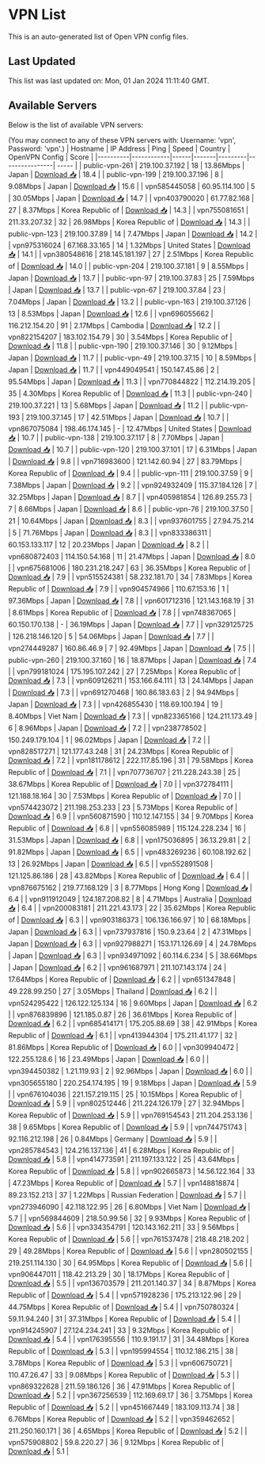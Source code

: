 # VPN List

This is an auto-generated list of Open VPN config files.

## Last Updated

This list was last updated on: Mon, 01 Jan 2024 11:11:40 GMT.

## Available Servers

Below is the list of available VPN servers:

(You may connect to any of these VPN servers with: Username: 'vpn', Password: 'vpn'.)
| Hostname | IP Address | Ping | Speed | Country | OpenVPN Config | Score |
|----------|------------|------|-------|---------|----------------| ----- |
| public-vpn-261 | 219.100.37.192 | 18 | 13.86Mbps | Japan | [Download 📥](./configs/server_0_JP.ovpn) | 18.4 |
| public-vpn-199 | 219.100.37.196 | 8 | 9.08Mbps | Japan | [Download 📥](./configs/server_1_JP.ovpn) | 15.6 |
| vpn585445058 | 60.95.114.100 | 5 | 30.05Mbps | Japan | [Download 📥](./configs/server_2_JP.ovpn) | 14.7 |
| vpn403790020 | 61.77.82.168 | 27 | 8.37Mbps | Korea Republic of | [Download 📥](./configs/server_3_KR.ovpn) | 14.3 |
| vpn755081651 | 211.33.207.32 | 32 | 26.98Mbps | Korea Republic of | [Download 📥](./configs/server_4_KR.ovpn) | 14.3 |
| public-vpn-123 | 219.100.37.89 | 14 | 7.47Mbps | Japan | [Download 📥](./configs/server_5_JP.ovpn) | 14.2 |
| vpn975316024 | 67.168.33.165 | 14 | 1.32Mbps | United States | [Download 📥](./configs/server_6_US.ovpn) | 14.1 |
| vpn380548616 | 218.145.181.197 | 27 | 2.51Mbps | Korea Republic of | [Download 📥](./configs/server_7_KR.ovpn) | 14.0 |
| public-vpn-204 | 219.100.37.181 | 9 | 8.55Mbps | Japan | [Download 📥](./configs/server_8_JP.ovpn) | 13.7 |
| public-vpn-97 | 219.100.37.83 | 25 | 7.59Mbps | Japan | [Download 📥](./configs/server_9_JP.ovpn) | 13.7 |
| public-vpn-67 | 219.100.37.84 | 23 | 7.04Mbps | Japan | [Download 📥](./configs/server_10_JP.ovpn) | 13.2 |
| public-vpn-163 | 219.100.37.126 | 13 | 8.53Mbps | Japan | [Download 📥](./configs/server_11_JP.ovpn) | 12.6 |
| vpn696055662 | 116.212.154.20 | 91 | 2.17Mbps | Cambodia | [Download 📥](./configs/server_12_KH.ovpn) | 12.2 |
| vpn822154207 | 183.102.154.79 | 30 | 3.54Mbps | Korea Republic of | [Download 📥](./configs/server_13_KR.ovpn) | 11.8 |
| public-vpn-190 | 219.100.37.146 | 30 | 9.12Mbps | Japan | [Download 📥](./configs/server_14_JP.ovpn) | 11.7 |
| public-vpn-49 | 219.100.37.15 | 10 | 8.59Mbps | Japan | [Download 📥](./configs/server_15_JP.ovpn) | 11.7 |
| vpn449049541 | 150.147.45.86 | 2 | 95.54Mbps | Japan | [Download 📥](./configs/server_16_JP.ovpn) | 11.3 |
| vpn770844822 | 112.214.19.205 | 35 | 4.30Mbps | Korea Republic of | [Download 📥](./configs/server_17_KR.ovpn) | 11.3 |
| public-vpn-240 | 219.100.37.221 | 13 | 5.68Mbps | Japan | [Download 📥](./configs/server_18_JP.ovpn) | 11.2 |
| public-vpn-193 | 219.100.37.145 | 17 | 42.51Mbps | Japan | [Download 📥](./configs/server_19_JP.ovpn) | 10.7 |
| vpn867075084 | 198.46.174.145 | - | 12.47Mbps | United States | [Download 📥](./configs/server_20_US.ovpn) | 10.7 |
| public-vpn-138 | 219.100.37.117 | 8 | 7.70Mbps | Japan | [Download 📥](./configs/server_21_JP.ovpn) | 10.7 |
| public-vpn-120 | 219.100.37.101 | 17 | 6.31Mbps | Japan | [Download 📥](./configs/server_22_JP.ovpn) | 9.8 |
| vpn716983600 | 121.142.60.94 | 27 | 83.79Mbps | Korea Republic of | [Download 📥](./configs/server_23_KR.ovpn) | 9.4 |
| public-vpn-111 | 219.100.37.59 | 9 | 7.38Mbps | Japan | [Download 📥](./configs/server_24_JP.ovpn) | 9.2 |
| vpn924932409 | 115.37.184.126 | 7 | 32.25Mbps | Japan | [Download 📥](./configs/server_25_JP.ovpn) | 8.7 |
| vpn405981854 | 126.89.255.73 | 7 | 8.66Mbps | Japan | [Download 📥](./configs/server_26_JP.ovpn) | 8.6 |
| public-vpn-76 | 219.100.37.50 | 21 | 10.64Mbps | Japan | [Download 📥](./configs/server_27_JP.ovpn) | 8.3 |
| vpn937601755 | 27.94.75.214 | 5 | 71.76Mbps | Japan | [Download 📥](./configs/server_28_JP.ovpn) | 8.3 |
| vpn833386311 | 60.153.133.117 | 12 | 20.23Mbps | Japan | [Download 📥](./configs/server_29_JP.ovpn) | 8.2 |
| vpn680872403 | 114.150.54.168 | 11 | 21.47Mbps | Japan | [Download 📥](./configs/server_30_JP.ovpn) | 8.0 |
| vpn675681006 | 180.231.218.247 | 63 | 36.35Mbps | Korea Republic of | [Download 📥](./configs/server_31_KR.ovpn) | 7.9 |
| vpn515524381 | 58.232.181.70 | 34 | 7.83Mbps | Korea Republic of | [Download 📥](./configs/server_32_KR.ovpn) | 7.9 |
| vpn904574966 | 110.67.153.16 | 1 | 97.36Mbps | Japan | [Download 📥](./configs/server_33_JP.ovpn) | 7.8 |
| vpn601712316 | 121.143.168.19 | 31 | 8.61Mbps | Korea Republic of | [Download 📥](./configs/server_34_KR.ovpn) | 7.8 |
| vpn748367065 | 60.150.170.138 | - | 36.19Mbps | Japan | [Download 📥](./configs/server_35_JP.ovpn) | 7.7 |
| vpn329125725 | 126.218.146.120 | 5 | 54.06Mbps | Japan | [Download 📥](./configs/server_36_JP.ovpn) | 7.7 |
| vpn274449287 | 160.86.46.9 | 7 | 92.49Mbps | Japan | [Download 📥](./configs/server_37_JP.ovpn) | 7.5 |
| public-vpn-260 | 219.100.37.160 | 16 | 18.87Mbps | Japan | [Download 📥](./configs/server_38_JP.ovpn) | 7.4 |
| vpn799181024 | 175.195.107.242 | 27 | 7.25Mbps | Korea Republic of | [Download 📥](./configs/server_39_KR.ovpn) | 7.3 |
| vpn609126211 | 153.166.64.111 | 13 | 24.14Mbps | Japan | [Download 📥](./configs/server_40_JP.ovpn) | 7.3 |
| vpn691270468 | 160.86.183.63 | 2 | 94.94Mbps | Japan | [Download 📥](./configs/server_41_JP.ovpn) | 7.3 |
| vpn426855430 | 118.69.100.194 | 19 | 8.40Mbps | Viet Nam | [Download 📥](./configs/server_42_VN.ovpn) | 7.3 |
| vpn823365166 | 124.211.173.49 | 6 | 8.96Mbps | Japan | [Download 📥](./configs/server_43_JP.ovpn) | 7.2 |
| vpn238778502 | 150.249.179.104 | 1 | 96.02Mbps | Japan | [Download 📥](./configs/server_44_JP.ovpn) | 7.2 |
| vpn828517271 | 121.177.43.248 | 31 | 24.23Mbps | Korea Republic of | [Download 📥](./configs/server_45_KR.ovpn) | 7.2 |
| vpn181178612 | 222.117.85.196 | 31 | 79.58Mbps | Korea Republic of | [Download 📥](./configs/server_46_KR.ovpn) | 7.1 |
| vpn707736707 | 211.228.243.38 | 25 | 38.67Mbps | Korea Republic of | [Download 📥](./configs/server_47_KR.ovpn) | 7.0 |
| vpn372784111 | 121.188.18.164 | 30 | 7.53Mbps | Korea Republic of | [Download 📥](./configs/server_48_KR.ovpn) | 7.0 |
| vpn574423072 | 211.198.253.233 | 23 | 5.73Mbps | Korea Republic of | [Download 📥](./configs/server_49_KR.ovpn) | 6.9 |
| vpn560871590 | 110.12.147.155 | 34 | 9.70Mbps | Korea Republic of | [Download 📥](./configs/server_50_KR.ovpn) | 6.8 |
| vpn556085989 | 115.124.228.234 | 16 | 31.53Mbps | Japan | [Download 📥](./configs/server_51_JP.ovpn) | 6.8 |
| vpn175036895 | 36.13.29.81 | 2 | 91.82Mbps | Japan | [Download 📥](./configs/server_52_JP.ovpn) | 6.5 |
| vpn483269236 | 60.108.192.62 | 13 | 26.92Mbps | Japan | [Download 📥](./configs/server_53_JP.ovpn) | 6.5 |
| vpn552891508 | 121.125.86.186 | 28 | 43.82Mbps | Korea Republic of | [Download 📥](./configs/server_54_KR.ovpn) | 6.4 |
| vpn876675162 | 219.77.168.129 | 3 | 8.77Mbps | Hong Kong | [Download 📥](./configs/server_55_HK.ovpn) | 6.4 |
| vpn911912049 | 124.187.208.82 | 8 | 4.71Mbps | Australia | [Download 📥](./configs/server_56_AU.ovpn) | 6.4 |
| vpn200083181 | 211.221.43.173 | 22 | 35.62Mbps | Korea Republic of | [Download 📥](./configs/server_57_KR.ovpn) | 6.3 |
| vpn903186373 | 106.136.166.97 | 10 | 68.18Mbps | Japan | [Download 📥](./configs/server_58_JP.ovpn) | 6.3 |
| vpn737937816 | 150.9.23.64 | 2 | 47.31Mbps | Japan | [Download 📥](./configs/server_59_JP.ovpn) | 6.3 |
| vpn927988271 | 153.171.126.69 | 4 | 24.78Mbps | Japan | [Download 📥](./configs/server_60_JP.ovpn) | 6.3 |
| vpn934971092 | 60.114.6.234 | 5 | 38.66Mbps | Japan | [Download 📥](./configs/server_61_JP.ovpn) | 6.2 |
| vpn961687971 | 211.107.143.174 | 24 | 17.64Mbps | Korea Republic of | [Download 📥](./configs/server_62_KR.ovpn) | 6.2 |
| vpn651347848 | 49.228.99.250 | 27 | 3.05Mbps | Thailand | [Download 📥](./configs/server_63_TH.ovpn) | 6.2 |
| vpn524295422 | 126.122.125.134 | 16 | 9.60Mbps | Japan | [Download 📥](./configs/server_64_JP.ovpn) | 6.2 |
| vpn876839896 | 121.185.0.87 | 26 | 36.61Mbps | Korea Republic of | [Download 📥](./configs/server_65_KR.ovpn) | 6.2 |
| vpn685414171 | 175.205.88.69 | 38 | 42.91Mbps | Korea Republic of | [Download 📥](./configs/server_66_KR.ovpn) | 6.1 |
| vpn413944304 | 175.211.41.177 | 32 | 81.86Mbps | Korea Republic of | [Download 📥](./configs/server_67_KR.ovpn) | 6.0 |
| vpn309940472 | 122.255.128.6 | 16 | 23.49Mbps | Japan | [Download 📥](./configs/server_68_JP.ovpn) | 6.0 |
| vpn394450382 | 1.21.119.93 | 2 | 92.96Mbps | Japan | [Download 📥](./configs/server_69_JP.ovpn) | 6.0 |
| vpn305655180 | 220.254.174.195 | 19 | 9.18Mbps | Japan | [Download 📥](./configs/server_70_JP.ovpn) | 5.9 |
| vpn676104036 | 221.157.219.115 | 25 | 10.15Mbps | Korea Republic of | [Download 📥](./configs/server_71_KR.ovpn) | 5.9 |
| vpn802512446 | 211.224.126.179 | 27 | 32.94Mbps | Korea Republic of | [Download 📥](./configs/server_72_KR.ovpn) | 5.9 |
| vpn769154543 | 211.204.253.136 | 38 | 9.65Mbps | Korea Republic of | [Download 📥](./configs/server_73_KR.ovpn) | 5.9 |
| vpn744751743 | 92.116.212.198 | 26 | 0.84Mbps | Germany | [Download 📥](./configs/server_74_DE.ovpn) | 5.9 |
| vpn285784543 | 124.216.137.136 | 41 | 6.28Mbps | Korea Republic of | [Download 📥](./configs/server_75_KR.ovpn) | 5.8 |
| vpn414773591 | 211.197.133.122 | 25 | 43.64Mbps | Korea Republic of | [Download 📥](./configs/server_76_KR.ovpn) | 5.8 |
| vpn902665873 | 14.56.122.164 | 33 | 47.23Mbps | Korea Republic of | [Download 📥](./configs/server_77_KR.ovpn) | 5.7 |
| vpn148818874 | 89.23.152.213 | 37 | 1.22Mbps | Russian Federation | [Download 📥](./configs/server_78_RU.ovpn) | 5.7 |
| vpn273946090 | 42.118.122.95 | 26 | 6.80Mbps | Viet Nam | [Download 📥](./configs/server_79_VN.ovpn) | 5.7 |
| vpn569844609 | 218.50.99.56 | 32 | 9.93Mbps | Korea Republic of | [Download 📥](./configs/server_80_KR.ovpn) | 5.6 |
| vpn334354791 | 120.143.162.211 | 33 | 9.56Mbps | Korea Republic of | [Download 📥](./configs/server_81_KR.ovpn) | 5.6 |
| vpn761537478 | 218.48.218.202 | 29 | 49.28Mbps | Korea Republic of | [Download 📥](./configs/server_82_KR.ovpn) | 5.6 |
| vpn280502155 | 219.251.114.130 | 30 | 64.95Mbps | Korea Republic of | [Download 📥](./configs/server_83_KR.ovpn) | 5.6 |
| vpn906447011 | 118.42.213.29 | 30 | 18.17Mbps | Korea Republic of | [Download 📥](./configs/server_84_KR.ovpn) | 5.5 |
| vpn136703579 | 211.201.140.37 | 34 | 8.87Mbps | Korea Republic of | [Download 📥](./configs/server_85_KR.ovpn) | 5.4 |
| vpn571928236 | 175.213.122.96 | 29 | 44.75Mbps | Korea Republic of | [Download 📥](./configs/server_86_KR.ovpn) | 5.4 |
| vpn750780324 | 59.11.94.240 | 31 | 37.31Mbps | Korea Republic of | [Download 📥](./configs/server_87_KR.ovpn) | 5.4 |
| vpn914245907 | 27.124.234.241 | 33 | 9.32Mbps | Korea Republic of | [Download 📥](./configs/server_88_KR.ovpn) | 5.4 |
| vpn176395556 | 110.9.191.17 | 31 | 34.48Mbps | Korea Republic of | [Download 📥](./configs/server_89_KR.ovpn) | 5.3 |
| vpn195994554 | 110.12.186.215 | 38 | 3.78Mbps | Korea Republic of | [Download 📥](./configs/server_90_KR.ovpn) | 5.3 |
| vpn606750721 | 110.47.26.47 | 33 | 9.08Mbps | Korea Republic of | [Download 📥](./configs/server_91_KR.ovpn) | 5.3 |
| vpn869322628 | 211.59.186.126 | 36 | 47.91Mbps | Korea Republic of | [Download 📥](./configs/server_92_KR.ovpn) | 5.2 |
| vpn367256539 | 112.169.69.17 | 36 | 3.75Mbps | Korea Republic of | [Download 📥](./configs/server_93_KR.ovpn) | 5.2 |
| vpn451667449 | 183.109.113.74 | 38 | 6.76Mbps | Korea Republic of | [Download 📥](./configs/server_94_KR.ovpn) | 5.2 |
| vpn359462652 | 211.250.160.171 | 36 | 4.65Mbps | Korea Republic of | [Download 📥](./configs/server_95_KR.ovpn) | 5.2 |
| vpn575908802 | 59.8.220.27 | 36 | 9.12Mbps | Korea Republic of | [Download 📥](./configs/server_96_KR.ovpn) | 5.1 |
